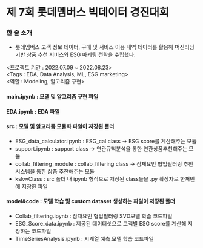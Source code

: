 # 제 7회 롯데멤버스 빅데이터 경진대회
### 한 줄 소개
- 롯데멤버스 고객 정보 데이터, 구매 및 서비스 이용 내역 데이터를 활용해 머신러닝 기반 상품 추천 서비스와 ESG 마케팅 전략을 수립했다.   

<프로젝트 기간 : 2022.07.09 ~ 2022.08.23>   
<Tags : EDA, Data Analysis, ML, ESG marketing>   
<역할 : Modeling, 알고리즘 구현>

#### main.ipynb : 모델 및 알고리즘 구현 파일

#### EDA.ipynb : EDA 파일

#### src : 모델 및 알고리즘 모듈화 파일이 저장된 폴더
  - ESG_data_calculator.ipynb : ESG_cal class -> ESG score를 계산해주는 모듈
  - support.ipynb : support class -> 연관규칙분석을 통한 연관상품추천해주는 모듈
  - collab_filtering_module : collab_filtering class -> 잠재요인 협업필터링 추천시스템을 통한 상품 추천해주는 모듈
  - kskwClass : src 폴더 내 ipynb 형식으로 저장된 class들을 .py 확장자로 한꺼번에 저장한 파일
    
#### model&code : 모델 학습 및 custom dataset 생성하는 파일이 저장된 폴더
  - Collab_filtering.ipynb : 잠재요인 협업필터링 SVD모델 학습 코드파일
  - ESG_Score_data.ipynb : 제공된 데이터셋으로 고객별 ESG score를 계산해 저장하는 코드파일
  - TimeSeriesAnalysis.ipynb : 시계열 예측 모델 학습 코드파일
